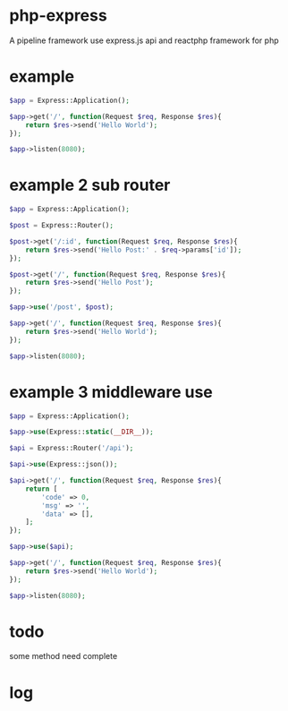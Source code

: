 # php-express
A pipeline framework use express.js api and reactphp framework for php

# example 

```php
$app = Express::Application();

$app->get('/', function(Request $req, Response $res){
    return $res->send('Hello World');
});

$app->listen(8080);
```

# example 2 sub router

```php
$app = Express::Application();

$post = Express::Router();

$post->get('/:id', function(Request $req, Response $res){
    return $res->send('Hello Post:' . $req->params['id']);
});

$post->get('/', function(Request $req, Response $res){
    return $res->send('Hello Post');
});

$app->use('/post', $post);

$app->get('/', function(Request $req, Response $res){
    return $res->send('Hello World');
});

$app->listen(8080);
```

# example 3 middleware use

```php
$app = Express::Application();

$app->use(Express::static(__DIR__));

$api = Express::Router('/api');

$api->use(Express::json());

$api->get('/', function(Request $req, Response $res){
    return [
        'code' => 0,
        'msg' => '',
        'data' => [],
    ];
});

$app->use($api);

$app->get('/', function(Request $req, Response $res){
    return $res->send('Hello World');
});

$app->listen(8080);
```
# todo
some method need complete

# log


